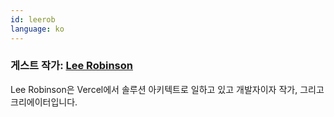 ```yaml
---
id: leerob
language: ko
---
```

### 게스트 작가: [Lee Robinson](https://leerob.io/)

Lee Robinson은 Vercel에서 솔루션 아키텍트로 일하고 있고 개발자이자 작가, 그리고 크리에이터입니다.